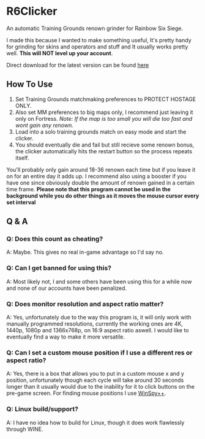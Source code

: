 # R6Clicker
An automatic Training Grounds renown grinder for Rainbow Six Siege.

I made this because I wanted to make something useful, It's pretty handy for grinding for skins and operators and stuff and It usually works pretty well.
**This will NOT level up your account**.

Direct download for the latest version can be found [here](https://github.com/phreshbrread/R6Clicker/releases/download/v7.0/R6Clicker.exe)

## How To Use
1. Set Training Grounds matchmaking preferences to PROTECT HOSTAGE ONLY.
2. Also set MM preferences to big maps only, I recommend just leaving it only on Fortress.
_Note: If the map is too small you will die too fast and wont gain any renown._
3. Load into a solo training grounds match on easy mode and start the clicker.
4. You should eventually die and fail but still recieve some renown bonus, the clicker automatically hits the restart button so the process repeats itself.

You'll probably only gain around 18-36 renown each time but if you leave it on for an entire day it adds up. I recommend also using a booster if you have one since obviously double the amount of renown gained in a certain time frame.
**Please note that this program cannot be used in the background while you do other things as it moves the mouse cursor every set interval**

## Q & A
### Q: Does this count as cheating?
A: Maybe. This gives no real in-game advantage so I'd say no.
### Q: Can I get banned for using this?
A: Most likely not, I and some others have been using this for a while now and none of our accounts have been penalized.
### Q: Does monitor resolution and aspect ratio matter?
A: Yes, unfortunately due to the way this program is, it will only work with manually programmed resolutions, currently the working ones are 4K, 1440p, 1080p and 1366x768p, on 16:9 aspect ratio aswell. I would like to eventually find a way to make it more versatile.
### Q: Can I set a custom mouse position if I use a different res or aspect ratio?
A: Yes, there is a box that allows you to put in a custom mouse x and y position, unfortunately though each cycle will take around 30 seconds longer than it usually would due to the inability for it to click buttons on the pre-game screen. For finding mouse positions I use [WinSpy++](http://www.catch22.net/software/winspy#).
### Q: Linux build/support?
A: I have no idea how to build for Linux, though it does work flawlessly through WINE.
